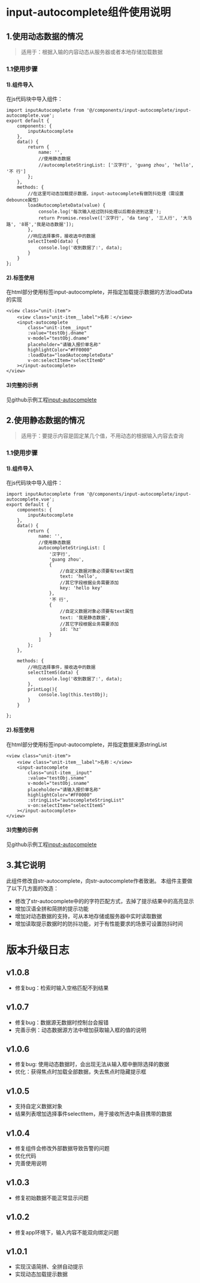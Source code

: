 # input-autocomplete组件使用说明
## 1.使用动态数据的情况
> 适用于：根据入输的内容动态从服务器或者本地存储加载数据

### 1.1使用步骤
#### 1).组件导入
在js代码块中导入组件：
```
import inputAutocomplete from '@/components/input-autocomplete/input-autocomplete.vue';
export default {
	components: {
		inputAutocomplete
	},
	data() {
		return {
			name: '',
			//使用静态数据
			//autocompleteStringList: ['汉字行', 'guang zhou', 'hello', '不 行']
		};
	},
	methods: {
		//在这里可动态加载提示数据，input-autocomplete有做防抖处理（需设置debounce属性）
		loadAutocompleteData(value) {
			console.log('每次输入经过防抖处理以后都会进到这里');
			return Promise.resolve(['汉字行', 'da tang', '三人行', '大马路', '8哥','我是动态数据']);
		},
		//响应选择事件，接收选中的数据
		selectItemD(data) {
			console.log('收到数据了:', data);
		}
	}
};
```

#### 2).标签使用
在html部分使用标签input-autocomplete，并指定加载提示数据的方法loadData的实现

```
<view class="unit-item">
	<view class="unit-item__label">名称：</view>
	<input-autocomplete
		class="unit-item__input"
		:value="testObj.dname"
		v-model="testObj.dname"
		placeholder="请输入报价单名称"
		highlightColor="#FF0000"
		:loadData="loadAutocompleteData"
		v-on:selectItem="selectItemD"
	></input-autocomplete>
</view>

```
#### 3)完整的示例
见github示例工程[input-autocomplete](https://github.com/844189873/input-autocomplete)

## 2.使用静态数据的情况
> 适用于：要提示内容是固定某几个值，不用动态的根据输入内容去查询

### 1.1使用步骤
#### 1).组件导入
在js代码块中导入组件：
```
import inputAutocomplete from '@/components/input-autocomplete/input-autocomplete.vue';
export default {
	components: {
		inputAutocomplete
	},
	data() {
		return {
			name: '',
			//使用静态数据
			autocompleteStringList: [
				'汉字行',
				'guang zhou',
				{
					//自定义数据对象必须要有text属性
					text: 'hello',
					//其它字段根据业务需要添加
					key: 'hello key'
				},
				'不 行',
				{
					//自定义数据对象必须要有text属性
					text: '我是静态数据',
					//其它字段根据业务需要添加
					id: 'hz'
				}
			]
		};
	},
	
	methods: {
		//响应选择事件，接收选中的数据
		selectItemS(data) {
			console.log('收到数据了:', data);
		},
		printLog(){
			console.log(this.testObj);
		}
	}

};
```

#### 2).标签使用
在html部分使用标签input-autocomplete，并指定数据来源stringList

```
<view class="unit-item">
	<view class="unit-item__label">名称：</view>
	<input-autocomplete
		class="unit-item__input"
		:value="testObj.sname"
		v-model="testObj.sname"
		placeholder="请输入报价单名称"
		highlightColor="#FF0000"
		:stringList="autocompleteStringList"
		v-on:selectItem="selectItemS"
	></input-autocomplete>
</view>

```
#### 3)完整的示例
见github示例工程[input-autocomplete](https://github.com/844189873/input-autocomplete)

## 3.其它说明
此组件修改自str-autocomplete，向str-autocomplete作者致谢。
本组件主要做了以下几方面的改造：
* 修改了str-autocomplete中的的字符匹配方式，去掉了提示结果中的高亮显示
* 增加汉语全拼和简拼的提示功能
* 增加对动态数据的支持，可从本地存储或服务器中实时读取数据
* 增加读取提示数据时的防抖功能，对于有性能要求的场景可设置防抖时间

# 版本升级日志
## v1.0.8
* 修复bug：检索时输入空格匹配不到结果

## v1.0.7
* 修复bug：数据源无数据时控制台会报错
* 完善示例：动态数据源方法中增加获取输入框的值的说明

## v1.0.6
* 修复bug: 使用动态数据时，会出现无法从输入框中删除选择的数据
* 优化：获得焦点时加载全部数据，失去焦点时隐藏提示框

## v1.0.5
* 支持自定义数据对象
* 结果列表增加选择事件selectItem，用于接收所选中条目携带的数据

## v1.0.4
* 修复组件会修改外部数据导致告警的问题
* 优化代码
* 完善使用说明

## v1.0.3
* 修复初始数据不能正常显示问题

## v1.0.2
* 修复app环境下，输入内容不能双向绑定问题

## v1.0.1
* 实现汉语简拼、全拼自动提示
* 实现动态加载提示数据
